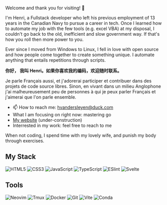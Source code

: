Welcome and thank you for visiting! :wave:
 
I'm Henri, a Fullstack developer who left his previous employment of 13 years in the Canadian 
Navy to pursue a career in tech. Once I learned how to automate my job with the few tools (e.g. excel VBA) at my disposal, I couldn't go back to the old, inefficient and slow government way. If that's how you roll then more power to you.   

Ever since I moved from Windows to Linux, I  fell in love with open source and how people come together to create something unique. I automate anything that entails repetitions through scripts. 


**你好，
我叫 Henri。如果你喜欢我的编码，欢迎随时联系。**

Je parle Français aussi, et j'adorerai participer et contribuer dans des projets de code source libres. Sinon, en vivant dans un milieu Anglophone j'ai malheureusement peu de personnes à qui je peux parler Français et j'aimerai que l'on parle ensemble.

- 📫 How to reach me: hvandersleyen@duck.com
- What I am focusing on right now: mastering go
- [My website](https://professional-website-one.vercel.app/) (under-construction)
- Interrested in my work: feel free to reach to me

When not coding, I spend time with my lovely wife, and punish my body through exercises.

## My Stack

![HTML5](https://img.shields.io/badge/-HTML5-%23E44D27?logo=html5&logoColor=ffffff)
![CSS3](https://img.shields.io/badge/-CSS3-%231572B6?logo=css3)
![JavaScript](https://img.shields.io/badge/-JavaScript-%23F7DF1C?logo=javascript&logoColor=000000&labelColor=%23F7DF1C&color=%23FFCE5A)
![TypeScript](https://img.shields.io/badge/-TypeScript-007ACC?logo=typescript&logoColor=white)
![ESlint](https://img.shields.io/badge/-ESLint-%234B32C3?logo=eslint)
![Svelte](https://img.shields.io/badge/-Svelte-%61DAFBFF?logo=svelte&logoColor=%23ffffff&labelColor=%61DAFB)

## Tools

![Neovim](https://img.shields.io/badge/-Neovim-%57A143?logo=Neovim&logoColor=%23ffffff)
![Tmux](https://img.shields.io/badge/-Tmux-%1BB91F?logo=Tmux&logoColor=%23ffffff&color=%1BB91F)
![Docker](https://img.shields.io/badge/-Docker-%2496ED?logo=Docker&logoColor=%23ffffff&color=%2496ED)
![Git](https://img.shields.io/badge/-Git-%23F05032?logo=git&logoColor=%23ffffff)
![Vite](https://img.shields.io/badge/-Vite-%23646CFF?logo=vite&logoColor=%23ffffff&color=%23646CFF)
![Conda](https://img.shields.io/badge/-miniconda-%44A833FF?logo=anaconda&logoColor=%23ffffff&color=%44A833FF)


[//]: # (Comment)
